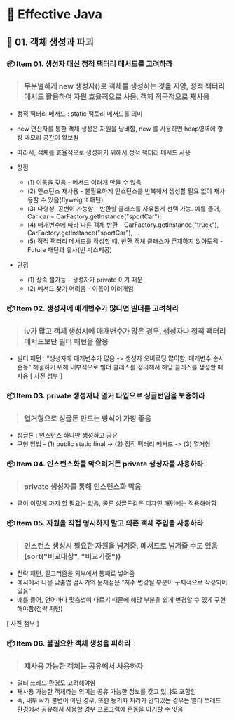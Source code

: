 # 🚀 Effective Java

## 📌 01. 객체 생성과 파괴 

### 📦 Item 01. 생성자 대신 정적 팩터리 메서드를 고려하라

> ### 무분별하게 new 생성자()로 객체를 생성하는 것을 지양, 정적 팩터리 메서드 활용하여 자원 효율적으로 사용, 객체 적극적으로 재사용

- 정적 팩터리 메서드 : static 팩토리 메서드를 의미 
- new 연산자를 통한 객체 생성은 자원을 낭비함, new 를 사용하면 heap영역에 항상 메모리 공간이 확보됨
- 따라서, 객체를 효율적으로 생성하기 위해서 정적 팩터리 메서드 사용 

- 장점
  - (1) 이름을 갖음 - 메서드 여러개 만들 수 있음
  - (2) 인스턴스 재사용 - 불필요하게 인스턴스를 반복해서 생성할 필요 없이 재사용할 수 있음(flyweight 패턴)
  - (3) 다형성, 공변이 가능함 - 반환할 클래스를 자유롭게 선택 가능. 예를 들어, Car car = CarFactory.getInstance("sportCar");
  - (4) 매개변수에 따라 다른 객체 반환 -  CarFactory.getInstance("truck"), CarFactory.getInstance("sportCar"), ...
  - (5) 정적 팩터리 메서드를 작성할 때, 반환 객체 클래스가 존재하지 않아도됨 - Future 패턴과 유사(빈 박스제공)

- 단점
  - (1) 상속 불가능 - 생성자가 private 이기 때문
  - (2) 메서드 찾기 어려움 - 이름이 여러개임

### 📦 Item 02. 생성자에 매개변수가 많다면 빌더를 고려하라

> ### iv가 많고 객체 생성시에 매개변수가 많은 경우, 생성자나 정적 팩터리 메서드보단 빌더 패턴을 활용

- 빌더 패턴 : "생성자에 매개변수가 많음 -> 생성자 오버로딩 많이함, 매개변수 순서 혼동" 해결하기 위해 내부적으로 빌더 클래스를 정의해서 해당 클래스를 생성할 때 사용 
[ 사진 첨부 ]


### 📦 Item 03. private 생성자나 열거 타입으로 싱글턴임을 보증하라 

> ### 열거형으로 싱글톤 만드는 방식이 가장 좋음

- 싱글톤 : 인스턴스 하나만 생성하고 공유
- 구현 방법 - (1) public static final -> (2) 정적 팩터리 메서드 -> (3) 열거형

### 📦 Item 04. 인스턴스화를 막으려거든 private 생성자를 사용하라 

> ### private 생성자를 통해 인스턴스화 막음 

- 굳이 이렇게 까지 할 필요는 없음, 물론 싱글톤같은 디자인 패턴에는 적용해야함


### 📦 Item 05. 자원을 직접 명시하지 말고 의존 객체 주입을 사용하라

> ### 인스턴스 생성시 필요한 자원을 넘겨줌, 메서드로 넘겨줄 수도 있음(sort("비교대상", "비교기준"))

- 전략 패턴, 알고리즘을 외부에서 통째로 넣어줌 
- 예시에서 나온 맞춤법 검사기의 문제점은 "자주 변경될 부분이 구체적으로 작성되어 있음"
- 예를 들어, 언어마다 맞춤법이 다르기 때문에 해당 부분을 쉽게 변경할 수 있게 구현해야함(전략 패턴)

[ 사진 첨부 ]



### 📦 Item 06. 불필요한 객체 생성을 피하라 

> ### 재사용 가능한 객체는 공유해서 사용하자

- 멀티 쓰레드 환경도 고려해야함
- 재사용 가능한 객체라는 의미는 공유 가능한 정보를 갖고 있냐도 포함임
- 즉, 내부 iv가 불변이 아닌 경우, 또한 동기화 처리가 안되있는 경우는 멀티 쓰레드 환경에서 공유해서 사용할 경우 프로그램에 혼동을 야기할 수 잇음